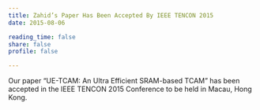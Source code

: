 ```yaml
---
title: Zahid’s Paper Has Been Accepted By IEEE TENCON 2015
date: 2015-08-06

reading_time: false
share: false
profile: false

---
```

Our paper “UE-TCAM: An Ultra Efficient SRAM-based TCAM” has been accepted in the IEEE TENCON 2015 Conference to be held in Macau, Hong Kong.
<!--more-->

